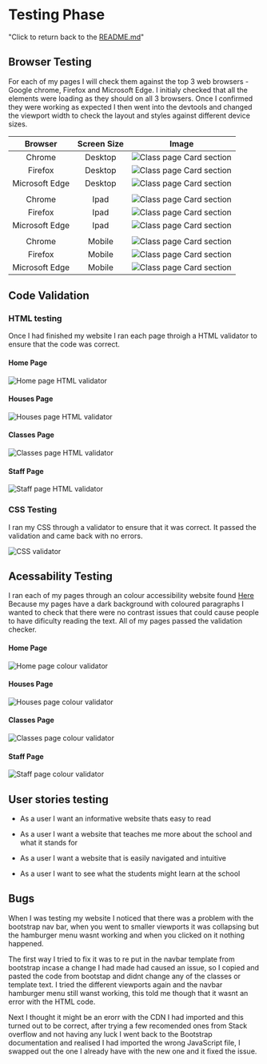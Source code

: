 
# Testing Phase

"Click to return back to the [README.md](README.md)"

## Browser Testing

For each of my pages I will check them against the top 3 web browsers - Google chrome, Firefox and Microsoft Edge.
I initialy checked that all the elements were loading as they should on all 3 browsers.
Once I confirmed they were working as expected I then went into the devtools and changed the viewport width to check the layout and styles against different device sizes.

| Browser        | Screen Size | Image |
| :----:         |    :----:   | :----:|
| Chrome         | Desktop     | ![Class page Card section](documentation/testing/chrome_desktop.jpg) | 
| Firefox        | Desktop     | ![Class page Card section](documentation/testing/firefox_desktop.jpg)|
| Microsoft Edge | Desktop     | ![Class page Card section](documentation/testing/edge_desktop.jpg)   |
|                |             |                                                                      |
| Chrome         | Ipad        | ![Class page Card section](documentation/testing/chrome_ipad.jpg)    | 
| Firefox        | Ipad        | ![Class page Card section](documentation/testing/firefox_ipad.jpg)   |
| Microsoft Edge | Ipad        | ![Class page Card section](documentation/testing/edge_ipad.jpg)      |
|                |             |                                                                      | 
| Chrome         | Mobile      | ![Class page Card section](documentation/testing/chrome_iphone.jpg)  | 
| Firefox        | Mobile      | ![Class page Card section](documentation/testing/firefox_iphone.jpg) |
| Microsoft Edge | Mobile      | ![Class page Card section](documentation/testing/edge_iphone.jpg)    |


## Code Validation

### HTML testing

Once I had finished my website I ran each page throigh a HTML validator to ensure that the code was correct.

#### Home Page

![Home page HTML validator](documentation/testing/index.jpg)

#### Houses Page

![Houses page HTML validator](documentation/testing/houses.jpg)

#### Classes Page

![Classes page HTML validator](documentation/testing/classes.jpg)

#### Staff Page

![Staff page HTML validator](documentation/testing/staff.jpg)

### CSS Testing

I ran my CSS through a validator to ensure that it was correct. It passed the validation and came back with no errors.

![CSS validator](documentation/testing/css_validator.jpg)

## Acessability Testing

I ran each of my pages through an colour accessibility website found [Here](https://color.a11y.com/?wc3)
Because my pages have a dark background with coloured paragraphs I wanted to check that there were no contrast issues that could cause people to have dificulty reading the text.
All of my pages passed the validation checker.

#### Home Page

![Home page colour validator](documentation/testing/colour_validator.png)

#### Houses Page

![Houses page colour validator](documentation/testing/colour_validator.png)

#### Classes Page

![Classes page colour validator](documentation/testing/colour_validator.png)

#### Staff Page

![Staff page colour validator](documentation/testing/colour_validator.png)


## User stories testing
- As a user I want an informative website thats easy to read

- As a user I want a website that teaches me more about the school and what it stands for

- As a user I want a website that is easily navigated and intuitive

- As a user I want to see what the students might learn at the school


## Bugs

When I was testing my website I noticed that there was a problem with the bootstrap nav bar, when you went to smaller viewports it was collapsing but the hamburger menu wasnt working and when you clicked on it nothing happened. 

The first way I tried to fix it was to re put in the navbar template from bootstrap incase a change I had made had caused an issue, so I copied and pasted the code from bootstap and didnt change any of the classes or template text. I tried the different viewports again and the navbar hamburger menu still wanst working, this told me though that it wasnt an error with the HTML code.

Next I thought it might be an erorr with the CDN I had imported and this turned out to be correct, after trying a few recomended ones from Stack overflow and not having any luck I went back to the Bootstrap documentation and realised I had imported the wrong JavaScript file, I swapped out the one I already have with the new one and it fixed the issue.

